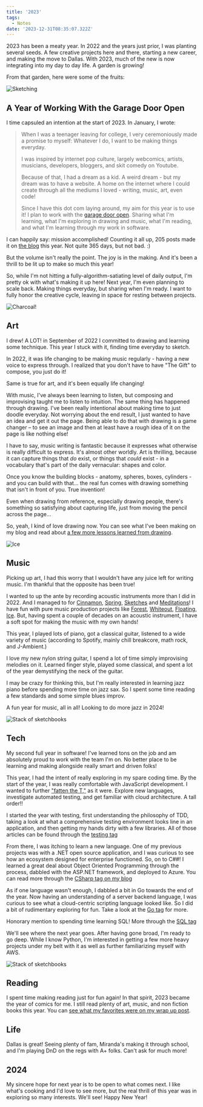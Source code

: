 ```yaml
---
title: '2023'
tags:
  - Notes
date: '2023-12-31T08:35:07.322Z'
---
```


2023 has been a meaty year. In 2022 and the years just prior, I was planting several seeds. A few creative projects here and there, starting a new career, and making the move to Dallas. With 2023, much of the new is now integrating into my day to day life. A garden is growing!

From that garden, here were some of the fruits:

![Sketching](https://res.cloudinary.com/cpadilla/image/upload/t_optimize/chrisdpadilla/blog/art/coffee_cup_gesture_drawings_Large_kcbvbc.jpg)

## A Year of Working With the Garage Door Open

I time capsuled an intention at the start of 2023. In January, I wrote:

> When I was a teenager leaving for college, I very ceremoniously made a promise to myself: Whatever I do, I want to be making things everyday.
> 
> I was inspired by internet pop culture, largely webcomics, artists, musicians, developers, bloggers, and skit comedy on Youtube. 
> 
> Because of that, I had a dream as a kid. A weird dream - but my dream was to have a website. A home on the internet where I could create through all the mediums I loved - writing, music, art, even code!
> 
> Since I have this dot com laying around, my aim for this year is to use it! I plan to work with the [garage door open](https://www.robinsloan.com/lab/new-avenues/). Sharing what I'm learning, what I'm exploring in drawing and music, what I'm reading, and what I'm learning through my work in software. 

I can happily say: mission accomplished! Counting it all up, 205 posts made it on [the blog](/blog) this year. Not quite 365 days, but not bad. :)

But the volume isn't really the point. The joy is in the making. And it's been a thrill to be lit up to make so much this year! 

So, while I'm not hitting a fully-algorithm-satiating level of daily output, I'm pretty ok with what's making it up here! Next year, I'm even planning to scale back. Making things everyday, but sharing when I'm ready. I want to fully honor the creative cycle, leaving in space for resting between projects. 

![Charcoal!](http://res.cloudinary.com/cpadilla/image/upload/v1703181373/chrisdpadilla/blog/art/ngddexvxibyyuzftpt5x.jpg)

## Art

I drew! A LOT! in September of 2022 I committed to drawing and learning some technique. This year I stuck with it, finding time everyday to sketch. 

In 2022, it was life changing to be making music regularly - having a new voice to express through. I realized that you don't have to have "The Gift" to compose, you just do it!

Same is true for art, and it's been equally life changing!

With music, I've always been learning to listen, but composing and improvising taught me to listen to intuition. The same thing has happened through drawing. I've been really intentional about making time to just doodle everyday. Not worrying about the end result, I just wanted to have an idea and get it out the page. Being able to do that with drawing is a game changer – to see an image and then at least have a rough idea of it on the page is like nothing else!

I have to say, music writing is fantastic because it expresses what otherwise is really difficult to express. It's almost other worldly. Art is thrilling, because it can capture things that *do* exist, or things that *could* exist - in a vocabulary that's part of the daily vernacular: shapes and color.

Once you know the building blocks - anatomy, spheres, boxes, cylinders - and you can build with that... the real fun comes with drawing something that isn't in front of you. True invention!

Even when drawing from reference, especially drawing people, there's something so satisfying about capturing life, just from moving the pencil across the page...

So, yeah, I kind of love drawing now. You can see what I've been making on my blog and read about [a few more lessons learned from drawing](/lessonsfromdrawing2023).

![Ice](http://res.cloudinary.com/cpadilla/image/upload/v1702152532/chrisdpadilla/albums/kaaujeftajggbj1syz29.jpg)

## Music

Picking up art, I had this worry that I wouldn't have any juice left for writing music. I'm thankful that the opposite has been true!

I wanted to up the ante by recording acoustic instruments more than I did in 2022. And I managed to for [Cinnamon](/cinnamon), [Spring](/spring), [Sketches](/sketchers) and [Meditations](/meditations)! I have fun with pure music production projects like [Forest](/forest), [Whiteout](whiteout), [Floating](floating), [Ice](/ice). But, having spent a couple of decades on an acoustic instrument, I have a soft spot for making the music with my own hands!

This year, I played lots of piano, got a classical guitar, listened to a wide variety of music (according to Spotify, mainly chill breakcore, math rock, and J-Ambient.)

I love my new nylon string guitar, I spend a lot of time simply improvising melodies on it. Learned finger style, played some classical, and spent a lot of the year demystifying the neck of the guitar. 

I may be crazy for thinking this, but I'm really interested in learning jazz piano before spending more time on jazz sax. So I spent some time reading a few standards and some simple blues improv. 

A fun year for music, all in all! Looking to do more jazz in 2024!

![Stack of sketchbooks](https://res.cloudinary.com/cpadilla/image/upload/v1701459740/chrisdpadilla/blog/imgs/Sketchbooks2023_l3k5g5.jpg)

## Tech

My second full year in software! I've learned tons on the job and am absolutely proud to work with the team I'm on. No better place to be learning and making alongside really smart and driven folks!

This year, I had the intent of really exploring in my spare coding time. By the start of the year, I was really comfortable with JavaScript development. I wanted to further ["fatten the T,"](https://en.wikipedia.org/wiki/T-shaped_skills) as it were. Explore new languages, investigate automated testing, and get familiar with cloud architecture. A tall order!!

I started the year with testing, first understanding the philosophy of TDD, taking a look at what a comprehensive testing environment looks line in an application, and then getting my hands dirty with a few libraries. All of those articles can be found through the [testing tag](https://www.chrisdpadilla.com/blog/testing)

From there, I was itching to learn a new language. One of my previous projects was with a .NET open source application, and I was curious to see how an ecosystem designed for enterprise functioned. So, on to C##! I learned a great deal about Object Oriented Programming through the process, dabbled with the ASP.NET framework, and deployed to Azure. You can read more through the [CSharp tag on my blog](https://www.chrisdpadilla.com/blog/cSharp)

As if one language wasn't enough, I dabbled a bit in Go towards the end of the year. Now having an understanding of a server backend language, I was curious to see what a cloud-centric scripting language looked like. So I did a bit of rudimentary exploring for fun. Take a look at the [Go tag](https://www.chrisdpadilla.com/golangtouristguide) for more.

Honorary mention to spending time learning SQL! More through the [SQL tag](https://www.chrisdpadilla.com/blog/sQL)

We'll see where the next year goes. After having gone broad, I'm ready to go deep. While I know Python, I'm interested in getting a few more heavy projects under my belt with it as well as further familiarizing myself with AWS.

![Stack of sketchbooks](http://res.cloudinary.com/cpadilla/image/upload/v1704050300/chrisdpadilla/blog/images/vwmqnhe5ocs55apf7oxr.jpg)

## Reading

I spent time making reading just for fun again! In that spirit, 2023 became the year of comics for me. I still read plenty of art, music, and non fiction books this year. You can [see what my favorites were on my wrap up post](/books2023).

## Life

Dallas is great! Seeing plenty of fam, Miranda's making it through school, and I'm playing DnD on the regs with A+ folks. Can't ask for much more!

## 2024

My sincere hope for next year is to be open to what comes next. I like what's cooking and I'd love to see more, but the real thrill of this year was in exploring so many interests. We'll see! Happy New Year!